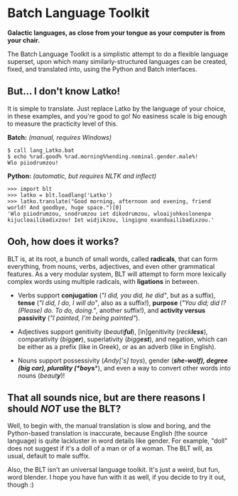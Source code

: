 # Batch Language Toolkit
**Galactic languages, as close from your tongue as your computer is from your chair.**

The Batch Language Toolkit is a simplistic attempt to do a flexible language superset, upon which many
similarly-structured languages can be created, fixed, and translated into, using the Python and
Batch interfaces.

## But... I don't know Latko!

It is simple to translate. Just replace Latko by the language of your choice, in these examples, and
you're good to go! No easiness scale is big enough to measure the practicity level of this.
 
**Batch:** _(manual, requires Windows)_

    $ call lang_Latko.bat
    $ echo %rad.good% %rad.morning%%ending.nominal.gender.male%!
    Wlo piiodrumzou!
    
**Python:** _(automatic, but requires NLTK and inflect)_

    >>> import blt
    >>> latko = blt.loadlang('Latko')
    >>> latko.translate("Good morning, afternoon and evening, friend world! And goodbye, huge space.")[0]
    'Wlo piiodrumzou, snodrumzou iet dikodrumzou, wloaijohkoslonenpa kijucloailibadixzou! Iet widjikzou, lingigno exanduailibadixzou.'
    
## Ooh, how does it works?

BLT is, at its root, a bunch of small words, called **radicals**, that can form everything, from nouns, verbs,
adjectives, and even other grammatical features. As a very modular system, BLT will attempt to form more
lexically complex words using multiple radicals, with **ligations** in between.

- Verbs support **conjugation**
(*"I did, you did, he did"*, but as a suffix), **tense** (*"I did, I do, I will do"*, also as a suffix!),
**purpose** (*"You did; did I? (Please) do. To do, doing."*, another suffix!), and **activity versus passivity**
(*"I painted, I'm being painted"*).

- Adjectives support genitivity (*beauti**ful***), [in]genitivity (*reck**less***), comparativity (*bigg**er***),
superlativity (*bigg**est***), and negation, which can be either as a prefix (like in Greek), or as an adverb
(like in English).

- Nouns support possessivity (*Andy['s] toys*), gender (***she-**wolf*), degree (***big** car*), plurality (*boy**s***),
and even a way to convert other words into nouns (*beaut**y***)!

## That all sounds nice, but are there reasons I should _NOT_ use the BLT?

Well, to begin with, the manual translation is slow and boring, and the Python-based translation is inaccurate, because
English (the source language) is quite lackluster in word details like gender. For example, "doll" does not suggest if
it's a doll of a man or of a woman. The BLT will, as usual, default to male suffix.

Also, the BLT isn't an universal language toolkit. It's just a weird, but fun, word blender. I hope you have fun with
it as well, if you decide to try it out, though :)
